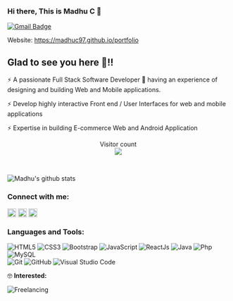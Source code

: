 <!--### Hi there 👋


**madhuc97/madhuc97** is a ✨ _special_ ✨ repository because its `README.md` (this file) appears on your GitHub profile.

Here are some ideas to get you started:

- 🔭 I’m currently working on ...
- 🌱 I’m currently learning ...
- 👯 I’m looking to collaborate on ...
- 🤔 I’m looking for help with ...
- 💬 Ask me about ...
- 📫 How to reach me: ...
- 😄 Pronouns: ...
- ⚡ Fun fact: ...
-->

### Hi there, This is Madhu C 👋<br>

 

[![Gmail Badge](https://img.shields.io/badge/-mc932099@gmail.com-c14438?style=flat-square&logo=Gmail&logoColor=white&link=mailto:vishwahegde27@gmail.com)](mailto:vishwahegde27@gmail.com)<br>

 

Website: https://madhuc97.github.io/portfolio
 


## Glad to see you here 🤩!!

 

<!-- -💻 Detailed-oriented, responsible and committed engineer. <br>
-🎀 Testing and delivering complex back-end and web applications using variety programming technologies. <br>
-⚡ To secure a challenging position where I can effectively contribute my skills as software professional. <br><br> -->

⚡ A passionate Full Stack Software Developer 🚀 having an experience of designing and building Web and Mobile applications.

⚡ Develop highly interactive Front end / User Interfaces for web and mobile applications

⚡ Expertise in building E-commerce Web and Android Application

 

<p align="center"> 
  Visitor count<br>
  <img src="https://profile-counter.glitch.me/firetechie/count.svg" />
</p><br>

 

![Madhu's github stats](https://github-readme-stats.vercel.app/api?username=firetechie&show_icons=true&theme=vision-friendly-dark)<br>

 

### Connect with me: <br>

 

<a href="https://www.linkedin.com/in/madhu-c-5307b9149" target="_blank"><img align="center" src="https://cdn.jsdelivr.net/npm/simple-icons@3.0.1/icons/linkedin.svg" alt="firetechie" height="20" width="20" /></a>
<a href="https://instagram.com" target="_blank"><img align="center" src="https://cdn.jsdelivr.net/npm/simple-icons@3.0.1/icons/instagram.svg" alt="mr.karunadu" height="20" width="20" /></a>
<a href="https://www.twitter.com/" target="_blank"><img align="center" src="https://cdn.jsdelivr.net/npm/simple-icons@3.0.1/icons/twitter.svg" alt="firetechie" height="20" width="20" /></a><br/>

 

### Languages and Tools: <br>

 


![HTML5](https://img.shields.io/badge/-HTML5-000000?style=flat&logo=html5&logoColor=ffffff&labelColor=E34F26)
![CSS3](https://img.shields.io/badge/-CSS3-000000?style=flat&logo=css3&logoColor=ffffff&labelColor=1572B6) 
![Bootstrap](https://img.shields.io/badge/-Bootstrap-000000?style=flat&logo=bootstrap&logoColor=ffffff&labelColor=563D7C)
![JavaScript](https://img.shields.io/badge/-JavaScript-000000?style=flat&logo=javascript)
![ReactJs](https://img.shields.io/badge/-react-000000?style=flat&logo=react&logoColor=red&labelColor=white) 
![Java](https://img.shields.io/badge/-Java-000000?style=flat&logo=java&logoColor=red&labelColor=white) 
![Php](https://img.shields.io/badge/-Php-000000?style=flat&logo=php&logoColor=white&labelColor=blueviolet) 
![MySQL](https://img.shields.io/badge/-MySQL-000000?style=flat&logo=mysql&labelColor=ffffff)<br>
![Git](https://img.shields.io/badge/-Git-000000?style=flat&logo=git&logoColor=F05032&labelColor=ffffff)
![GitHub](https://img.shields.io/badge/-GitHub-000000?style=flat&logo=github&logoColor=000000&labelColor=ffffff)
![Visual Studio Code](https://img.shields.io/badge/-VSCode-000000?style=flat&logo=visual-studio-code&labelColor=007ACC)

 

🤓 **Interested:** <br>

 

![Freelancing](https://img.shields.io/badge/-Freelancing-000000?style=flat&logo=Freelancing&labelColor=21759B)
